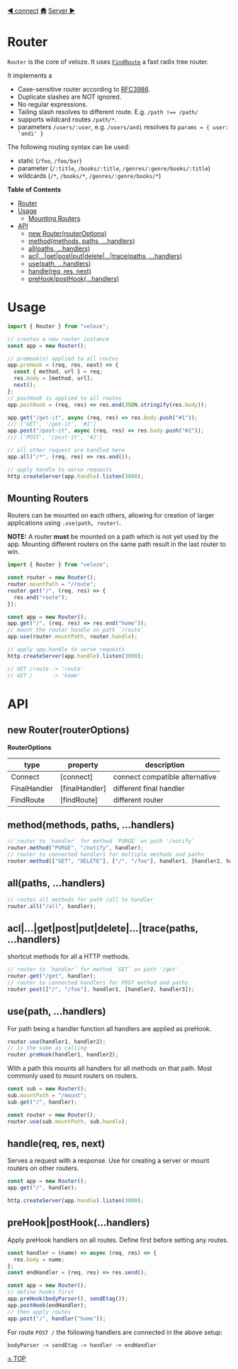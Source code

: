 [◀︎ connect](../core/connect.md)
[🛖](../index.md)
[Server ▶](../core/Server.md)

# Router

`Router` is the core of veloze. It uses [`FindRoute`](../../src/FindRoute.js) a
fast radix tree router.

It implements a

- Case-sensitive router according to [RFC3986](https://www.rfc-editor.org/rfc/rfc3986).
- Duplicate slashes are NOT ignored.
- No regular expressions.
- Tailing slash resolves to different route. E.g. `/path !== /path/`
- supports wildcard routes `/path/*`.
- parameters `/users/:user`, e.g. `/users/andi` resolves to `params = { user: 'andi' }`

The following routing syntax can be used:

- static (`/foo`, `/foo/bar`)
- parameter (`/:title`, `/books/:title`, `/genres/:genre/books/:title`)
- wildcards (`/*`, `/books/*`, `/genres/:genre/books/*`)

**Table of Contents**

<!-- !toc -->

* [Router](#router)
* [Usage](#usage)
  * [Mounting Routers](#mounting-routers)
* [API](#api)
  * [new Router(routerOptions)](#new-routerrouteroptions)
  * [method(methods, paths, ...handlers)](#methodmethods-paths-handlers)
  * [all(paths, ...handlers)](#allpaths-handlers)
  * [acl|...|get|post|put|delete|...|trace(paths, ...handlers)](#aclgetpostputdeletetracepaths-handlers)
  * [use(path, ...handlers)](#usepath-handlers)
  * [handle(req, res, next)](#handlereq-res-next)
  * [preHook|postHook(...handlers)](#prehookposthookhandlers)

<!-- toc! -->

# Usage

```js
import { Router } from "veloze";

// creates a new router instance
const app = new Router();

// preHook(s) applied to all routes
app.preHook = (req, res, next) => {
  const { method, url } = req;
  res.body = [method, url];
  next();
};
// postHook is applied to all routes
app.postHook = (req, res) => res.end(JSON.stringify(res.body));

app.get("/get-it", async (req, res) => res.body.push("#1"));
/// ['GET', '/get-it', '#1']
app.post("/post-it", async (req, res) => res.body.push("#2"));
/// ['POST', '/post-it', '#2']

// all other request are handled here
app.all("/*", (req, res) => res.end());

// apply handle to serve requests
http.createServer(app.handle).listen(3000);
```

## Mounting Routers

Routers can be mounted on each others, allowing for creation of larger
applications using `.use(path, router)`.

**NOTE:** A router **must** be mounted on a path which is not yet used by the
app. Mounting different routers on the same path result in the last router to
win.

```js
import { Router } from "veloze";

const router = new Router();
router.mountPath = "/route";
router.get("/", (req, res) => {
  res.end("route");
});

const app = new Router();
app.get("/", (req, res) => res.end("home"));
// mount the router handle on path `/route`
app.use(router.mountPath, router.handle);

// apply app.handle to serve requests
http.createServer(app.handle).listen(3000);

// GET /route -> 'route'
// GET /      -> 'home'
```

# API

## new Router(routerOptions)

**RouterOptions**

| type         | property        | description                    |
| ------------ | --------------- | ------------------------------ |
| Connect      | \[connect]      | connect compatible alternative |
| FinalHandler | \[finalHandler] | different final handler        |
| FindRoute    | \[findRoute]    | different router               |

## method(methods, paths, ...handlers)

```js
// router to `handler` for method `PURGE` on path '/notify'
router.method("PURGE", "/notify", handler);
// router to connected handlers for multiple methods and paths
router.method(["GET", "DELETE"], ["/", "/foo"], handler1, [handler2, handler3]);
```

## all(paths, ...handlers)

```js
// routes all methods for path /all to handler
router.all("/all", handler);
```

## acl|...|get|post|put|delete|...|trace(paths, ...handlers)

shortcut methods for all a HTTP methods.

```js
// router to `handler` for method `GET` on path '/get'
router.get("/get", handler);
// router to connected handlers for POST method and paths
router.post(["/", "/foo"], handler1, [handler2, handler3]);
```

## use(path, ...handlers)

For path being a handler function all handlers are applied as preHook.

```js
router.use(handler1, handler2);
// is the same as calling
router.preHook(handler1, handler2);
```

With a path this mounts all handlers for all methods on that path.
Most commonly used to mount routers on routers.

```js
const sub = new Router();
sub.mountPath = "/mount";
sub.get("/", handler);

const router = new Router();
router.use(sub.mountPath, sub.handle);
```

## handle(req, res, next)

Serves a request with a response.
Use for creating a server or mount routers on other routers.

```js
const app = new Router();
app.get("/", handler);

http.createServer(app.handle).listen(3000);
```

## preHook|postHook(...handlers)

Apply preHook handlers on all routes.
Define first before setting any routes.

```js
const handler = (name) => async (req, res) => {
  res.body = name;
};
const endHandler = (req, res) => res.send();

const app = new Router();
// define hooks first
app.preHook(bodyParser(), sendEtag());
app.postHook(endHandler);
// then apply routes
app.post("/", handler("home"));
```

For route `POST /` the following handlers are connected in the above setup:

    bodyParser -> sendEtag -> handler -> endHandler

[🔝 TOP](#top)
